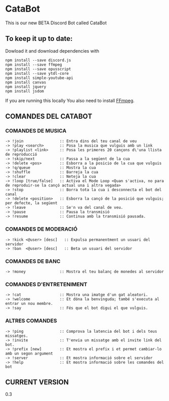 # CataBot
This is our new BETA Discord Bot called CataBot

## To keep it up to date:

Dowload it and download dependencies with
``` 
npm install --save discord.js
npm install --save ffmpeg 
npm install --save opusscript 
npm install --save ytdl-core
npm install simple-youtube-api
npm install canvas
npm install jquery
npm install jsdom
```
If you are running this locally
You also need to install [FFmpeg](https://www.youtube.com/watch?v=qjtmgCb8NcE).

## **COMANDES DEL CATABOT**
### **COMANDES DE MUSICA**
```
-> !join                :: Entra dins del teu canal de veu
-> !play <search>       :: Posa la musica que vulguis amb un link
-> !playlist <link>     :: Posa les primeres 20 cançons d\'una llista de reproducció
-> !skip/next           :: Passa a la següent de la cua
-> !delete <pos>        :: Esborra a la posicio de la cua que vulguis
-> !q/queue             :: Mostra la cua
-> !shuffle             :: Barreja la cua
-> !clear               :: Neteja la cua
-> !loop [true/false]   :: Activa el Mode Loop <Quan s'activa, no para de reproduir-se la cançó actual una i altra vegada>
-> !stop                :: Borra tota la cua i desconnecta el bot del canal
-> !delete <position>   :: Esborra la cançó de la posició que vulguis; per defecte, la següent
-> !leave               :: Se'n va del canal de veu.
-> !pause               :: Pausa la transmisió
-> !resume              :: Continua amb la transmisió pausada.
```

### **COMANDES DE MODERACIÓ**
```
-> !kick <@user> [desc]   :: Expulsa permanentment un usuari del servidor
-> !ban  <@user> [desc]   :: Beta un usuari del servidor
```

### **COMANDES DE BANC**
```
-> !money               :: Mostra el teu balanç de monedes al servidor
```

### **COMANDES D'ENTRETENIMENT**
```
-> !cat                 :: Mostra una imatge d'un gat aleatori.
-> !welcome             :: Et dóna la benvinguda; també s'executa al entrar un nou membre.
-> !say                 :: Fés que el bot digui el que vulguis.
```

### **ALTRES COMANDES**
```
-> !ping                :: Comprova la latencia del bot i dels teus missatges.
-> !invite              :: T'envia un missatge amb el invite link del bot.
-> !prefix [new]        :: Et mostra el prefix i et permet cambiar-lo amb un segon argument
-> !server              :: Et mostra informació sobre el servidor
-> !help                :: Et mostra informació sobre les comandes del bot
```

## CURRENT VERSION
0.3

